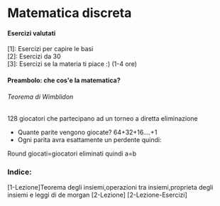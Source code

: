 # Matematica discreta

#### Esercizi valutati

[1]: Esercizi per capire le basi\
[2]: Esercizi da 30\
[3]: Esercizi se la materia ti piace :) (1-4 ore)

#### Preambolo: che cos'e la matematica?

###### Teorema di Wimblidon

128 giocatori che partecipano ad un torneo a diretta eliminazione

- Quante parite vengono giocate?
    64+32+16....+1
- Ogni parita avra esattamente un perdente quindi:

Round giocati=giocatori eliminati quindi a=b


### Indice:

[1-Lezione]Teorema degli insiemi,operazioni tra insiemi,proprieta degli insiemi e leggi di de morgan
[2-Lezione]
[2-Lezione-Esercizi]
